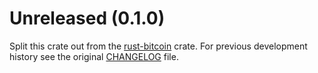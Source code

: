 # Unreleased (0.1.0)

Split this crate out from the [rust-bitcoin](https://github.com/rust-bitcoin/rust-bitcoin) crate.
For previous development history see the original
[CHANGELOG](https://github.com/rust-bitcoin/rust-bitcoin/blob/master/bitcoin/CHANGELOG.md) file.
